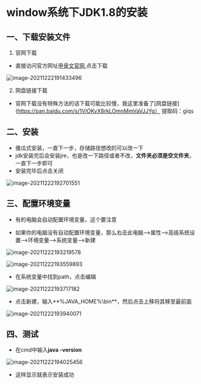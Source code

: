 # window系统下JDK1.8的安装

## 一、下载安装文件

1. 官网下载

- 直接访问官方网址[甲骨文官网](http://jdk.java.net/java-se-ri/8-MR3),点击下载

![image-20211222191433496](https://gitee.com/yxg-git/typora-image/raw/master/img/image-20211222191433496.png)

2. 网盘链接下载

- 官网下载没有特殊方法的话下载可能比较慢，我这里准备了[网盘链接](https://pan.baidu.com/s/1ViOKvX8rkLOmnMmVaVJJYg） 提取码：giqs 


## 二、安装

- 傻瓜式安装，一直下一步，存储路径想改的可以改一下
- jdk安装完后会安装jre，也是改一下路径或者不改，**文件夹必须是空文件夹**，一直下一步即可
- 安装完毕后点击关闭

![image-20211222192701551](https://gitee.com/yxg-git/typora-image/raw/master/img/image-20211222192701551.png)

## 三、配置环境变量

- 有的电脑会自动配置环境变量，这个要注意

- 如果你的电脑没有自动配置环境变量，那么右击<kbd>此电脑</kbd>--><kbd>属性</kbd>--><kbd>高级系统设置</kbd>--><kbd>环境变量</kbd>--><kbd>系统变量</kbd>--><kbd>新建</kbd>

![image-20211222193219578](https://gitee.com/yxg-git/typora-image/raw/master/img/image-20211222193219578.png)



![image-20211222193559893](https://gitee.com/yxg-git/typora-image/raw/master/img/image-20211222193559893.png)



- 在系统变量中找到path，点击编辑

![image-20211222193717182](https://gitee.com/yxg-git/typora-image/raw/master/img/image-20211222193717182.png)



- 点击新建，输入**%JAVA_HOME%\bin**，然后点击上移将其移至最前面

![image-20211222193940071](https://gitee.com/yxg-git/typora-image/raw/master/img/image-20211222193940071.png)

## 四、测试

- 在cmd中输入**java -version**

![image-20211222194025456](https://gitee.com/yxg-git/typora-image/raw/master/img/image-20211222194025456.png)

- 这样显示就表示安装成功

